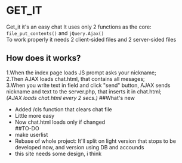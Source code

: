 # GET_IT
Get_it it's an easy chat
It uses only 2 functions as the core:   
`file_put_contents()` and `jQuery.Ajax()`  
To work properly it needs 2 client-sided files and 2 server-sided files
## How does it works?
1.When the index page loads JS prompt asks your nickname;  
2.Then AJAX loads chat.html, that contains all mesages;  
3.When you write text in field and click "send" button, AJAX sends nickname and text to the server.php, that inserts it in chat.html;  
*(AJAX loads chat.html every 2 secs.)*
##What's new
* Added /cls function that clears chat file
* Little more easy
* Now chat.html loads only if changed  
##TO-DO
* make userlist
* Rebase of whole project:
  It'll split on light version that stops to be developed now, and version using DB and accounds 
* this site needs some design, i think
